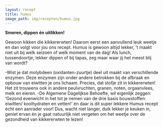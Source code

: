 ```yaml
---
layout: recept
title: humus
image_path: img/recepten/humus.jpg
---
```


**Smeren, dippen én uitlikken!**

Gewoon kikken die kikkererwten!
Daarom eerst een aanvullend leuk weetje en dan volgt voor jou ons recept. Humus is gewoon altijd lekker, 't maakt niet uit bij welk seizoen of welk moment van de dag! Als lunch, tussendoortje, lekker dippen of bij tapas, zeg maar waar jij het meest blij van wordt?

-Wist je dat molybdeen (oxidanten-zuurtje) deel uit maakt van verschillende enzymen. Deze enzymen zijn onder andere betrokken bij de afbraak en opbouw van eiwitten je ons lichaam. Precies, dat stofje zit in kikkererwten! Het zit trouwens ook in andere peulvruchten, granen, noten, orgaanvlees, melk en eieren.
-De Algemene Dagelijkse Behoefte, wil eigenlijk zeggen: ‘Gezond evenwicht in het tot je nemen van de drie basis bouwstoffen: eiwitten/ koolhydraten en vetten!’ én daar is dit super lekkere Humus recept écht een aanrader voor! 
Dus, wacht niet langer, duik lekker je keuken in, geniet ervan én je gaat natuurlijk niet vergeten om het weetje over de gezondheid van kikkererwten te lezen!
